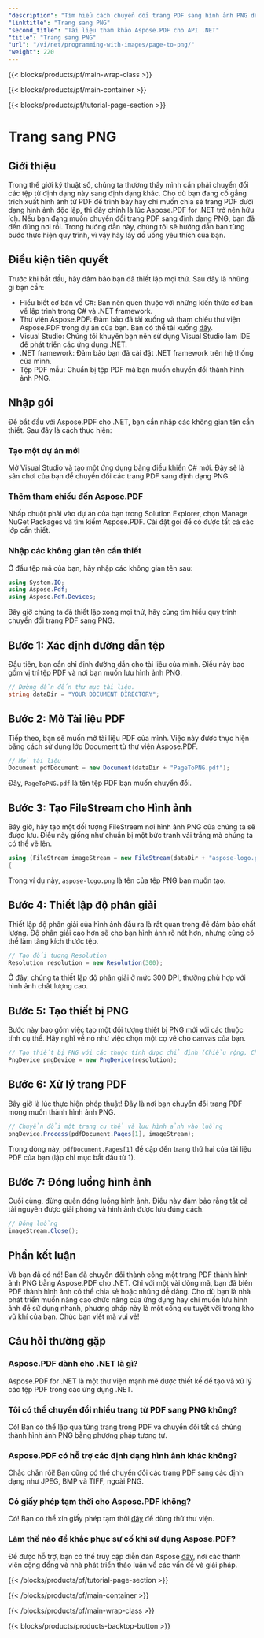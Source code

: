 ```yaml
---
"description": "Tìm hiểu cách chuyển đổi trang PDF sang hình ảnh PNG dễ dàng bằng Aspose.PDF cho .NET trong hướng dẫn từng bước chi tiết của chúng tôi."
"linktitle": "Trang sang PNG"
"second_title": "Tài liệu tham khảo Aspose.PDF cho API .NET"
"title": "Trang sang PNG"
"url": "/vi/net/programming-with-images/page-to-png/"
"weight": 220
---
```


{{< blocks/products/pf/main-wrap-class >}}

{{< blocks/products/pf/main-container >}}

{{< blocks/products/pf/tutorial-page-section >}}

# Trang sang PNG

## Giới thiệu

Trong thế giới kỹ thuật số, chúng ta thường thấy mình cần phải chuyển đổi các tệp từ định dạng này sang định dạng khác. Cho dù bạn đang cố gắng trích xuất hình ảnh từ PDF để trình bày hay chỉ muốn chia sẻ trang PDF dưới dạng hình ảnh độc lập, thì đây chính là lúc Aspose.PDF for .NET trở nên hữu ích. Nếu bạn đang muốn chuyển đổi trang PDF sang định dạng PNG, bạn đã đến đúng nơi rồi. Trong hướng dẫn này, chúng tôi sẽ hướng dẫn bạn từng bước thực hiện quy trình, vì vậy hãy lấy đồ uống yêu thích của bạn.

## Điều kiện tiên quyết

Trước khi bắt đầu, hãy đảm bảo bạn đã thiết lập mọi thứ. Sau đây là những gì bạn cần:
- Hiểu biết cơ bản về C#: Bạn nên quen thuộc với những kiến thức cơ bản về lập trình trong C# và .NET framework.
- Thư viện Aspose.PDF: Đảm bảo đã tải xuống và tham chiếu thư viện Aspose.PDF trong dự án của bạn. Bạn có thể tải xuống [đây](https://releases.aspose.com/pdf/net/).
- Visual Studio: Chúng tôi khuyên bạn nên sử dụng Visual Studio làm IDE để phát triển các ứng dụng .NET.
- .NET framework: Đảm bảo bạn đã cài đặt .NET framework trên hệ thống của mình.
- Tệp PDF mẫu: Chuẩn bị tệp PDF mà bạn muốn chuyển đổi thành hình ảnh PNG.

## Nhập gói

Để bắt đầu với Aspose.PDF cho .NET, bạn cần nhập các không gian tên cần thiết. Sau đây là cách thực hiện:

### Tạo một dự án mới

Mở Visual Studio và tạo một ứng dụng bảng điều khiển C# mới. Đây sẽ là sân chơi của bạn để chuyển đổi các trang PDF sang định dạng PNG.

### Thêm tham chiếu đến Aspose.PDF

Nhấp chuột phải vào dự án của bạn trong Solution Explorer, chọn Manage NuGet Packages và tìm kiếm Aspose.PDF. Cài đặt gói để có được tất cả các lớp cần thiết.

### Nhập các không gian tên cần thiết

Ở đầu tệp mã của bạn, hãy nhập các không gian tên sau:

```csharp
using System.IO;
using Aspose.Pdf;
using Aspose.Pdf.Devices;
```

Bây giờ chúng ta đã thiết lập xong mọi thứ, hãy cùng tìm hiểu quy trình chuyển đổi trang PDF sang PNG.

## Bước 1: Xác định đường dẫn tệp

Đầu tiên, bạn cần chỉ định đường dẫn cho tài liệu của mình. Điều này bao gồm vị trí tệp PDF và nơi bạn muốn lưu hình ảnh PNG. 

```csharp
// Đường dẫn đến thư mục tài liệu.
string dataDir = "YOUR DOCUMENT DIRECTORY";
```

## Bước 2: Mở Tài liệu PDF

Tiếp theo, bạn sẽ muốn mở tài liệu PDF của mình. Việc này được thực hiện bằng cách sử dụng lớp Document từ thư viện Aspose.PDF.

```csharp
// Mở tài liệu
Document pdfDocument = new Document(dataDir + "PageToPNG.pdf");
```

Đây, `PageToPNG.pdf` là tên tệp PDF bạn muốn chuyển đổi.

## Bước 3: Tạo FileStream cho Hình ảnh

Bây giờ, hãy tạo một đối tượng FileStream nơi hình ảnh PNG của chúng ta sẽ được lưu. Điều này giống như chuẩn bị một bức tranh vải trắng mà chúng ta có thể vẽ lên.

```csharp
using (FileStream imageStream = new FileStream(dataDir + "aspose-logo.png", FileMode.Create))
{
```

Trong ví dụ này, `aspose-logo.png` là tên của tệp PNG bạn muốn tạo.

## Bước 4: Thiết lập độ phân giải

Thiết lập độ phân giải của hình ảnh đầu ra là rất quan trọng để đảm bảo chất lượng. Độ phân giải cao hơn sẽ cho bạn hình ảnh rõ nét hơn, nhưng cũng có thể làm tăng kích thước tệp.

```csharp
// Tạo đối tượng Resolution
Resolution resolution = new Resolution(300);
```

Ở đây, chúng ta thiết lập độ phân giải ở mức 300 DPI, thường phù hợp với hình ảnh chất lượng cao.

## Bước 5: Tạo thiết bị PNG

Bước này bao gồm việc tạo một đối tượng thiết bị PNG mới với các thuộc tính cụ thể. Hãy nghĩ về nó như việc chọn một cọ vẽ cho canvas của bạn.

```csharp
// Tạo thiết bị PNG với các thuộc tính được chỉ định (Chiều rộng, Chiều cao, Độ phân giải)
PngDevice pngDevice = new PngDevice(resolution);
```

## Bước 6: Xử lý trang PDF

Bây giờ là lúc thực hiện phép thuật! Đây là nơi bạn chuyển đổi trang PDF mong muốn thành hình ảnh PNG.

```csharp
// Chuyển đổi một trang cụ thể và lưu hình ảnh vào luồng
pngDevice.Process(pdfDocument.Pages[1], imageStream);
```

Trong dòng này, `pdfDocument.Pages[1]` đề cập đến trang thứ hai của tài liệu PDF của bạn (lập chỉ mục bắt đầu từ 1).

## Bước 7: Đóng luồng hình ảnh

Cuối cùng, đừng quên đóng luồng hình ảnh. Điều này đảm bảo rằng tất cả tài nguyên được giải phóng và hình ảnh được lưu đúng cách.

```csharp
// Đóng luồng
imageStream.Close();
```

## Phần kết luận

Và bạn đã có nó! Bạn đã chuyển đổi thành công một trang PDF thành hình ảnh PNG bằng Aspose.PDF cho .NET. Chỉ với một vài dòng mã, bạn đã biến PDF thành hình ảnh có thể chia sẻ hoặc nhúng dễ dàng. Cho dù bạn là nhà phát triển muốn nâng cao chức năng của ứng dụng hay chỉ muốn lưu hình ảnh để sử dụng nhanh, phương pháp này là một công cụ tuyệt vời trong kho vũ khí của bạn. Chúc bạn viết mã vui vẻ!

## Câu hỏi thường gặp

### Aspose.PDF dành cho .NET là gì?  
Aspose.PDF for .NET là một thư viện mạnh mẽ được thiết kế để tạo và xử lý các tệp PDF trong các ứng dụng .NET.

### Tôi có thể chuyển đổi nhiều trang từ PDF sang PNG không?  
Có! Bạn có thể lặp qua từng trang trong PDF và chuyển đổi tất cả chúng thành hình ảnh PNG bằng phương pháp tương tự.

### Aspose.PDF có hỗ trợ các định dạng hình ảnh khác không?  
Chắc chắn rồi! Bạn cũng có thể chuyển đổi các trang PDF sang các định dạng như JPEG, BMP và TIFF, ngoài PNG.

### Có giấy phép tạm thời cho Aspose.PDF không?  
Có! Bạn có thể xin giấy phép tạm thời [đây](https://purchase.aspose.com/temporary-license/) để dùng thử thư viện.

### Làm thế nào để khắc phục sự cố khi sử dụng Aspose.PDF?  
Để được hỗ trợ, bạn có thể truy cập diễn đàn Aspose [đây](https://forum.aspose.com/c/pdf/10), nơi các thành viên cộng đồng và nhà phát triển thảo luận về các vấn đề và giải pháp.

{{< /blocks/products/pf/tutorial-page-section >}}

{{< /blocks/products/pf/main-container >}}

{{< /blocks/products/pf/main-wrap-class >}}

{{< blocks/products/products-backtop-button >}}